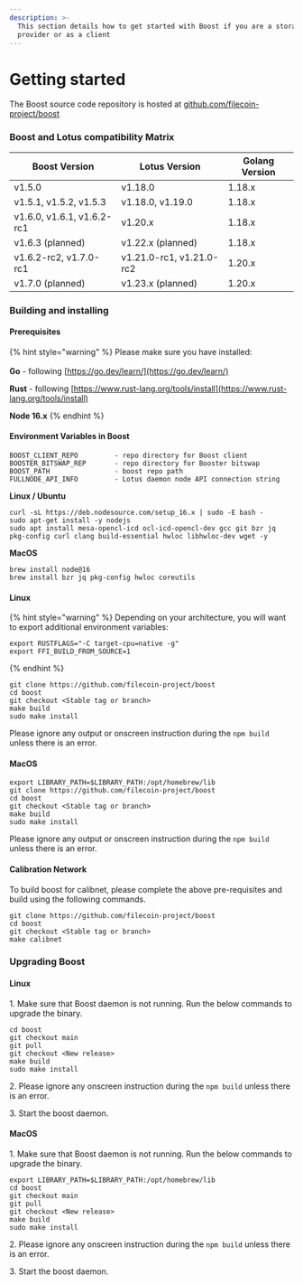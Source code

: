 ```yaml
---
description: >-
  This section details how to get started with Boost if you are a storage
  provider or as a client
---
```


# Getting started

The Boost source code repository is hosted at [github.com/filecoin-project/boost](https://github.com/filecoin-project/boost)

### Boost and Lotus compatibility Matrix

| Boost Version              | Lotus Version                     | Golang Version |
| -------------------------- | --------------------------------- | -------------- |
| v1.5.0                     | v1.18.0                           | 1.18.x         |
| v1.5.1, v1.5.2, v1.5.3     | v1.18.0, v1.19.0                  | 1.18.x         |
| v1.6.0, v1.6.1, v1.6.2-rc1 | v1.20.x                           | 1.18.x         |
| v1.6.3 (planned)           | v1.22.x (planned)                 | 1.18.x         |
| v1.6.2-rc2, v1.7.0-rc1     | v1.21.0-rc1, v1.21.0-rc2          | 1.20.x         |
| v1.7.0 (planned)           | v1.23.x (planned)                 | 1.20.x         |

### Building and installing

#### Prerequisites

{% hint style="warning" %}
Please make sure you have installed:\
\
**Go** - following [https://go.dev/learn/](https://go.dev/learn/)

**Rust** - following [https://www.rust-lang.org/tools/install](https://www.rust-lang.org/tools/install)

**Node 16.x**
{% endhint %}

#### **Environment Variables in Boost**

```
BOOST_CLIENT_REPO         - repo directory for Boost client
BOOSTER_BITSWAP_REP       - repo directory for Booster bitswap
BOOST_PATH                - boost repo path
FULLNODE_API_INFO         - Lotus daemon node API connection string
```

**Linux / Ubuntu**

```
curl -sL https://deb.nodesource.com/setup_16.x | sudo -E bash -
sudo apt-get install -y nodejs
sudo apt install mesa-opencl-icd ocl-icd-opencl-dev gcc git bzr jq pkg-config curl clang build-essential hwloc libhwloc-dev wget -y
```

**MacOS**

```
brew install node@16
brew install bzr jq pkg-config hwloc coreutils
```

#### Linux

{% hint style="warning" %}
Depending on your architecture, you will want to export additional environment variables:

```
export RUSTFLAGS="-C target-cpu=native -g"
export FFI_BUILD_FROM_SOURCE=1
```
{% endhint %}

```
git clone https://github.com/filecoin-project/boost
cd boost
git checkout <Stable tag or branch>
make build
sudo make install
```

Please ignore any output or onscreen instruction during the `npm build` unless there is an error.

#### MacOS

```
export LIBRARY_PATH=$LIBRARY_PATH:/opt/homebrew/lib
git clone https://github.com/filecoin-project/boost
cd boost
git checkout <Stable tag or branch>
make build
sudo make install
```

Please ignore any output or onscreen instruction during the `npm build` unless there is an error.

#### **Calibration Network**

To build boost for calibnet, please complete the above pre-requisites and build using the following commands.

```
git clone https://github.com/filecoin-project/boost
cd boost
git checkout <Stable tag or branch>
make calibnet
```

### Upgrading Boost

#### Linux

1\. Make sure that Boost daemon is not running. Run the below commands to upgrade the binary.

```
cd boost
git checkout main
git pull
git checkout <New release>
make build
sudo make install
```

2\. Please ignore any onscreen instruction during the `npm build` unless there is an error.

3\. Start the boost daemon.

#### MacOS

1\. Make sure that Boost daemon is not running. Run the below commands to upgrade the binary.

```
export LIBRARY_PATH=$LIBRARY_PATH:/opt/homebrew/lib
cd boost
git checkout main
git pull
git checkout <New release>
make build
sudo make install
```

2\. Please ignore any onscreen instruction during the `npm build` unless there is an error.

3\. Start the boost daemon.
